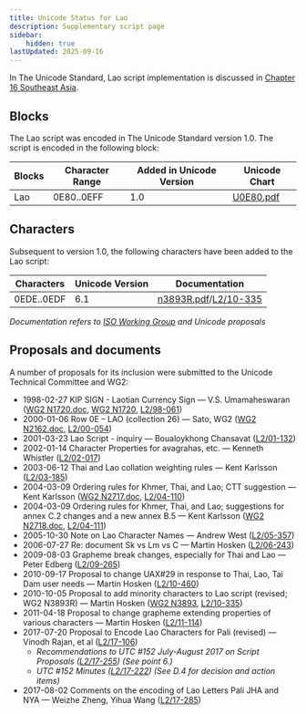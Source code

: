 ```yaml
---
title: Unicode Status for Lao
description: Supplementary script page
sidebar:
    hidden: true
lastUpdated: 2025-09-16
---
```


In The Unicode Standard, Lao script implementation is discussed in [Chapter 16 Southeast Asia](http://www.unicode.org/versions/latest/ch16.pdf).

## Blocks

The Lao script was encoded in The Unicode Standard version 1.0. The script is encoded in the following block:

| Blocks | Character Range | Added in Unicode Version | Unicode Chart |
| ------ | --------------- | ------------------------ | ------------- |
| Lao | 0E80..0EFF | 1.0 | [U0E80.pdf](http://www.unicode.org/charts/PDF/U0E80.pdf) |

## Characters

Subsequent to version 1.0, the following characters have been added to the Lao script:

| Characters | Unicode Version | Documentation |
| ---------- | --------------- | ------------- |
| 0EDE..0EDF | 6.1 | [n3893R.pdf](https://www.unicode.org/wg2/docs/n3893.pdf)/[L2/10-335](http://www.unicode.org/cgi-bin/GetMatchingDocs.pl?L2/10-335) |

_Documentation refers to [ISO Working Group](https://www.unicode.org/wg2/) and Unicode proposals_

## Proposals and documents

A number of proposals for its inclusion were submitted to the Unicode Technical Committee and WG2:
- 1998-02-27 KIP SIGN - Laotian Currency Sign — V.S. Umamaheswaran ([WG2 N1720.doc](https://www.unicode.org/wg2/docs/n1720.doc), [WG2 N1720](https://www.unicode.org/wg2/docs/n1720.pdf), [L2/98-061](http://www.unicode.org/L2/L1998/98061.pdf))
- 2000-01-06 Row 0E – LAO (collection 26) — Sato,  WG2 ([WG2 N2162.doc](https://www.unicode.org/wg2/docs/n2162.doc), [L2/00-054](http://www.unicode.org/cgi-bin/GetMatchingDocs.pl?L2/00-054))
- 2001-03-23 Lao Script - inquiry — Boualoykhong Chansavat ([L2/01-132](http://www.unicode.org/cgi-bin/GetMatchingDocs.pl?L2/01-132))
- 2002-01-14 Character Properties for avagrahas, etc. — Kenneth Whistler ([L2/02-017](http://www.unicode.org/cgi-bin/GetMatchingDocs.pl?L2/02-017))
- 2003-06-12 Thai and Lao collation weighting rules — Kent Karlsson ([L2/03-185](http://www.unicode.org/cgi-bin/GetMatchingDocs.pl?L2/03-185))
- 2004-03-09 Ordering rules for Khmer, Thai, and Lao; CTT suggestion — Kent Karlsson ([WG2 N2717.doc](https://www.unicode.org/wg2/docs/n2717.doc), [L2/04-110](http://www.unicode.org/cgi-bin/GetMatchingDocs.pl?L2/04-110))
- 2004-03-09 Ordering rules for Khmer, Thai, and Lao; suggestions for annex C.2 changes and a new annex B.5 — Kent Karlsson ([WG2 N2718.doc](https://www.unicode.org/wg2/docs/n2718.doc), [L2/04-111](http://www.unicode.org/cgi-bin/GetMatchingDocs.pl?L2/04-111))
- 2005-10-30 Note on Lao Character Names — Andrew West ([L2/05-357](http://www.unicode.org/cgi-bin/GetMatchingDocs.pl?L2/05-357))
- 2006-07-27 Re: document Sk vs Lm vs C — Martin Hosken ([L2/06-243](http://www.unicode.org/cgi-bin/GetMatchingDocs.pl?L2/06-243))
- 2009-08-03 Grapheme break changes, especially for Thai and Lao — Peter Edberg ([L2/09-265](http://www.unicode.org/cgi-bin/GetMatchingDocs.pl?L2/09-265))
- 2010-09-17 Proposal to change UAX#29 in response to Thai, Lao, Tai Dam user needs — Martin Hosken ([L2/10-460](http://www.unicode.org/cgi-bin/GetMatchingDocs.pl?L2/10-460))
- 2010-10-05 Proposal to add minority characters to Lao script (revised; WG2 N3893R) — Martin Hosken  ([WG2 N3893](https://www.unicode.org/wg2/docs/n3893.pdf), [L2/10-335](http://www.unicode.org/cgi-bin/GetMatchingDocs.pl?L2/10-335))
- 2011-04-18 Proposal to change grapheme extending properties of various characters — Martin Hosken  ([L2/11-114](http://www.unicode.org/cgi-bin/GetMatchingDocs.pl?L2/11-114))
- 2017-07-20 Proposal to Encode Lao Characters for Pali (revised) — Vinodh Rajan, et al ([L2/17-106](http://www.unicode.org/cgi-bin/GetMatchingDocs.pl?L2/17-106))
  - _Recommendations to UTC #152 July-August 2017 on Script Proposals ([L2/17-255](http://www.unicode.org/cgi-bin/GetMatchingDocs.pl?L2/17-255)) (See point 6.)_
  - _UTC #152 Minutes ([L2/17-222](http://www.unicode.org/L2/L2017/17222.htm)) (See D.4 for decision and action items)_
- 2017-08-02 Comments on the encoding of Lao Letters Pali JHA and NYA — Weizhe Zheng, Yihua Wang ([L2/17-285](http://www.unicode.org/cgi-bin/GetMatchingDocs.pl?L2/17-285))
